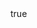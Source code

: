---
template: site
layout: index
ignoreMarkdown: true

meta:
    title: Paalamugan Portfolio
    description: A full stack developer and very much passionate and interesting about any coding language.

common: common

body:
  section_one:
    title: About me
    description: Having 3.5 year of experience in Full Stack development and more enthusiasm for my work. Able to work independently, as a part of team and able to vaporize and grasp the new things.
    skills:
      - Node.js
      - Express
      - Python
      - Angularjs
      - Angular 6
      - Vue
      - React
      - Svelte
      - Gatsby
      - Graphql
      - Rest API
      - MongoDB
      - Mysql
      - Redis
      - Clickhouse
      - MeiliSearch
      - NSQD
      - Stripe Integration
      - Docker
      - Heroku
      - Netlify
      - Git
      - HTML
      - CSS
      - Javascript
      - Sass
      - Java
      - C
      - C++
  section_two:
    title: Latest Projects
    projects:
      - url: https://employee-payslip-generator.herokuapp.com
        gitUrl: https://github.com/paalamugan/payslip-generator-api
        image: screenshots/employee-payslip-generator.png
        caption: Employee Payslip Generator
        description: Generate a Employee monthly payslip and send to mail.

      - url: https://jewellery-app.netlify.app
        gitUrl: https://github.com/paalamugan/JewelleryMiniApp-Angular
        image: screenshots/jewellery-app.png
        caption: Simple Jewellery App
        description: Angular Simple Jewellery Application made with angular6 framework.

      - url: https://excel-sheet-data.netlify.app
        gitUrl: https://github.com/paalamugan/ExcelReadWrite-Angular
        image: screenshots/excel-sheet-data.png
        caption: Excel Sheet Data
        description: Excel Sheet Read and write Angular Sample Project

      - url: https://svelte-components-inside-angularjs.netlify.app
        gitUrl: https://github.com/paalamugan/svelte-components-inside-angularjs
        image: screenshots/svelte-components-inside-angularjs.png
        caption: Svelte Components Inside Angularjs
        description: Svelte components inside angularjs

      - url: https://svelte-table-component.netlify.app
        gitUrl: https://github.com/paalamugan/svelte-table-component
        image: screenshots/svelte-table-component.png
        caption: Svelte Table Component
        description: Svelte table component with a sortable and infinity scroll table.

      - url: https://selectize-click-editable.netlify.app
        gitUrl: https://github.com/paalamugan/selectize_restore_on_click_plugin
        image: screenshots/selectize-click-editable.png
        caption: Selectize Click Editable
        description: This angularjs directive plugin support clickable edit selectedItem in selectize.

      - url: https://tooltip-css.netlify.app
        gitUrl: https://github.com/paalamugan/tooltip-css
        image: screenshots/tooltip-css.png
        caption: Custom Tooltip Css
        description: Customize tooltip css style

      - url: https://angularjs-clipboard.netlify.app
        gitUrl: https://github.com/paalamugan/override-angularjs-ng-clipboard
        image: screenshots/angularjs-clipboard.png
        caption: Override Angularjs Directive
        description: Override a existing angularjs ngclipboard directive.

      - url: https://customize-angular-slideable.netlify.app
        gitUrl: https://github.com/paalamugan/customize-angular-slideables
        image: screenshots/customize-angular-slideable.png
        caption: Customize Angular Slideable
        description: Customize Angular Slideables Script Support with or without jquery.
    button:
      name: See More

  section_three:
    title: Contact me
    description: ''
    address: '120 N-BLock, 25th street, Bharathiyar Nagar, Adayar, Chennai: 600005'
    phone: '+91 8754578990'
    email: paalamugan44@gmail.com
    button:
      name: Send Message
---